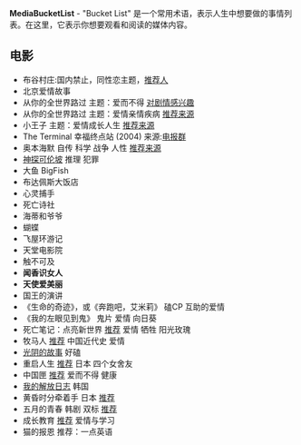 **MediaBucketList** - "Bucket List" 是一个常用术语，表示人生中想要做的事情列表。在这里，它表示你想要观看和阅读的媒体内容。

## 电影

- 布谷村庄:国内禁止，同性恋主题，[推荐人](https://www.bilibili.com/video/BV1B5411Y719?t=764.9&p=7)
- 北京爱情故事
- 从你的全世界路过 主题：爱而不得 [对剧情感兴趣](https://www.bilibili.com/video/BV1Ra411t78N)
- 从你的全世界路过 主题：爱情亲情疾病 [推荐来源](https://www.bilibili.com/video/BV1mo4y1d7ei)
- 小王子 主题：爱情成长人生 [推荐来源](https://www.bilibili.com/video/BV1q14y1a7uz)
- The Terminal
  幸福终点站 (2004)
  来源:[电报群](https://t.me/iMovieTVShare/375)
- 奥本海默 自传 科学 战争 人性 [推荐来源](https://movie.douban.com/subject/35593344/)
- [神探可伦坡](https://huo720.com/sub/10555302) 推理 犯罪
- 大鱼 BigFish
- 布达佩斯大饭店
- 心灵捕手
- 死亡诗社
- 海蒂和爷爷
- 蝴蝶
- 飞屋环游记
- 天堂电影院
- 触不可及
- **闻香识女人**
- **天使爱美丽**
- 国王的演讲
- 《生命的奇迹》，或《奔跑吧，艾米莉》 磕CP 互助的爱情
- 《我的左眼见到鬼》 鬼片 爱情 向日葵
- 死亡笔记：点亮新世界 [推荐](https://www.bilibili.com/video/BV1EL411v7e9/) 爱情 牺牲 阳光玫瑰
- 牧马人 [推荐](https://www.bilibili.com/list/ml1202195344?spm_id_from=333.999.0.0&oid=824605057&bvid=BV1vg4y1g7Sv) 中国近代史 爱情 
- [光阴的故事](https://www.bilibili.com/list/ml1202195344?spm_id_from=333.999.0.0&oid=697082439&bvid=BV1Rm4y1q7dG) 好磕
- 重启人生 [推荐](https://www.bilibili.com/list/ml1202195344?spm_id_from=333.999.0.0&oid=526150061&bvid=BV1HM411H7Un) 日本 四个女舍友
- 中国匣 [推荐](https://www.bilibili.com/list/ml1202195344?spm_id_from=333.999.0.0&oid=863566302&bvid=BV1iG4y1S7K8) 爱而不得 健康
- [我的解放日志](https://www.bilibili.com/video/BV1MP4y1f7kb?spm_id_from=333.1245.0.0) 韩国
- 黄昏时分牵着手 日本 [推荐](https://www.bilibili.com/list/ml1202195344?spm_id_from=333.999.0.0&oid=608127724&bvid=BV1W84y1875W) 
- 五月的青春 韩剧 双标 [推荐](https://www.bilibili.com/list/ml1202195344?spm_id_from=333.999.0.0&oid=205482364&bvid=BV1dh411m79o)
- 成长教育 [推荐](https://bilibili.com/video/BV1Hk4y1G7u6/?p=4&spm_id_from=pageDriver&vd_source=ff1bef39d2f765df5fb81ca5b8dc7a11) 爱情与学习
- 猫的报恩 推荐：一点英语

 
